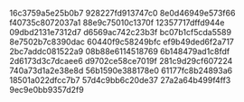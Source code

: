 16c3759a5e25b0b7
928227fd913747c0
8e0d46949e573f66
f40735c8072037a1
88e9c75010c1370f
12357717dffd944e
09dbd2131e7312d7
d6569ac742c23b3f
bc07b1cf5cda5589
8e7502b7c8390dac
60440f9c58249bfc
ef9b49ded6f2a717
2bc7addc081522a9
08b88e6114518769
6b148479ad1c8fdf
2d6173d3c7dcaee6
d9702ce58ce7019f
281c9d29cf607224
740a73d1a2e38e8d
56b1590e388178e0
61177fc8b24893a6
18501a022dfcc7b7
57d4c9bb6c20de37
27a2a64b499f4ff3
9ec9e0bb9357d2f9
